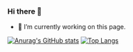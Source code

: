 ### Hi there 👋
- 🔭 I’m currently working on this page.

[![Anurag's GitHub stats](https://github-readme-stats.vercel.app/api?username=romanafa&show_icons=true&theme=gotham&rank_icon=github)](https://github.com/anuraghazra/github-readme-stats) 
[![Top Langs](https://github-readme-stats.vercel.app/api/top-langs/?username=romanafa&layout=compact)](https://github.com/anuraghazra/github-readme-stats)

<!--
**romanafa/romanafa** is a ✨ _special_ ✨ repository because its `README.md` (this file) appears on your GitHub profile.



Here are some ideas to get you started:

- 🔭 I’m currently working on ...
- 🌱 I’m currently learning ...
- 👯 I’m looking to collaborate on ...
- 🤔 I’m looking for help with ...
- 💬 Ask me about ...
- 📫 How to reach me: ...
- 😄 Pronouns: ...
- ⚡ Fun fact: ...
-->

